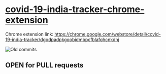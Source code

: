 # [covid-19-india-tracker-chrome-extension](https://chrome.google.com/webstore/detail/covid-19-india-tracker/dgodpadpkgoobidmbpcfblafohcnkdhj)

Chrome extension link: https://chrome.google.com/webstore/detail/covid-19-india-tracker/dgodpadpkgoobidmbpcfblafohcnkdhj 

![Old commits](https://github.com/roshangrewal/browser-extension/commits/master/covid-tracker)

## OPEN for PULL requests